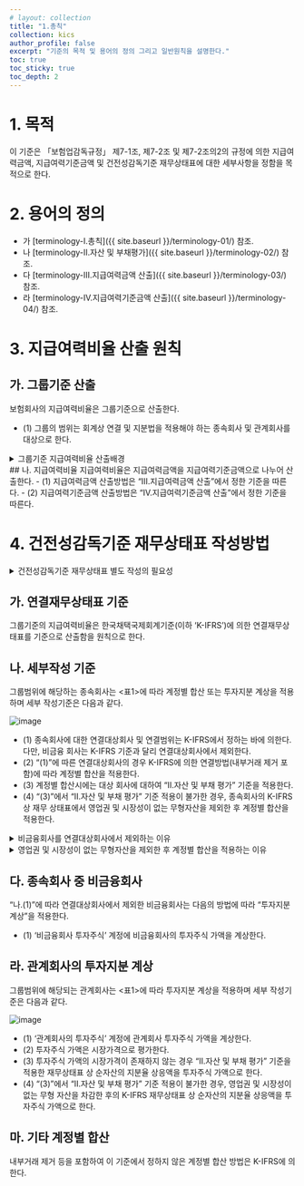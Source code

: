 ```yaml
---
# layout: collection
title: "1.총칙"
collection: kics
author_profile: false
excerpt: "기준의 목적 및 용어의 정의 그리고 일반원칙을 설명한다."
toc: true
toc_sticky: true
toc_depth: 2
---
```

# 1. 목적
이 기준은 「보험업감독규정」 제7-1조, 제7-2조 및 제7-2조의2의 규정에 의한 지급여력금액, 지급여력기준금액 및 건전성감독기준 재무상태표에 대한 세부사항을 정함을 목적으로 한다.

# 2. 용어의 정의
- 가 [terminology-I.총칙]({{ site.baseurl }}/terminology-01/) 참조.
- 나 [terminology-II.자산 및 부채평가]({{ site.baseurl }}/terminology-02/) 참조.
- 다 [terminology-III.지급여력금액 산출]({{ site.baseurl }}/terminology-03/) 참조.
- 라 [terminology-IV.지급여력기준금액 산출]({{ site.baseurl }}/terminology-04/) 참조.

# 3. 지급여력비율 산출 원칙
## 가. 그룹기준 산출
보험회사의 지급여력비율은 그룹기준으로 산출한다.
- (1) 그룹의 범위는 회계상 연결 및 지분법을 적용해야 하는 종속회사 및 관계회사를 대상으로 한다.

<details>
  <summary> 그룹기준 지급여력비율 산출배경 </summary>
  <div markdown="1">

{% capture notice-1 %}
**< 그룹기준 지급여력비율 산출배경 >**  
’08년 글로벌 금융위기시 자회사 손실로 인해 파산한 대형 보험그룹인 AIG 사례를 계기로 국제적으로 그룹감독에 대한 관심이 증가하였음 (* AIG그룹의 자회사였던 AIGFP(투자은행)가 CDS(4,410억 달러) 등 고위험 자산에 투자하여 그룹 전체에 막대한 손실)  
이에 따라 IAIS는 ’11.9월 공표한 보험핵심원칙(ICP)에서 보험회사의 자본적정성을 그룹 기준으로 평가하도록 기준을 마련하였으며, IMF 및 World Bank의 「금융부문평가프로그램 (FSAP)」에서도 그룹기준 지급여력제도를 중요 평가항목으로 선정하고 있음.  
금융감독원은 국제기준에 부합하면서 지급여력비율을 보다 정교하게 측정하기 위해 연결 RBC제도를 도입(’15년)하였으며, 이와 연계하여 시가평가 기반의 지급여력제도(K-ICS)도 그룹 기준으로 산출
{% endcapture %}

<div class="notice">
  {{ notice-1 | markdownify }}
</div>

</div>
</details>
## 나. 지급여력비율
지급여력비율은 지급여력금액을 지급여력기준금액으로 나누어 산출한다.
- (1) 지급여력금액 산출방법은 “III.지급여력금액 산출”에서 정한 기준을 따른다.
- (2) 지급여력기준금액 산출방법은 “IV.지급여력기준금액 산출”에서 정한 기준을 따른다.

# 4. 건전성감독기준 재무상태표 작성방법

<details>
  <summary> 건전성감독기준 재무상태표 별도 작성의 필요성 </summary>
  <div markdown="2">

  {% capture notice-2 %}
**< 건전성감독기준 재무상태표 별도 작성의 필요성 >**

총 재무상태표 방식, total balance sheet approach  
- : 자산, 부채, 그리고 가용자본, 요구 자본 간의 상호 의존성을 고려하여 노출된 위험을 평가하는 방식
- ICS는 보험핵심원칙(Insurance Core Principles)에서 총 재무상태표 방식(total balance sheet approach)을 정의함(ICP 17.1)
- 재무상태표에 영향을 미칠 수 있는 요소(계리적·경제적 가정 등)를 식별한 후 자산 및 부채가 서로 미치는 영향을 고려한 재무상태표를 작성하여 가용자본(≒순자산)을 산출 하고, 이러한 요소의 변화에 따른 재무상태표의 변동(즉, 순자산가치 변화)으로 요구자본을 산출함으로써 지급여력비율을 평가하는 종합적인 재무상태 인식 개념을 의미  

총 재무상태표 방식을 적용하여 지급여력비율을 측정하기 위해서는 보험감독회계기준 재무 상태표와 별도로 건전성감독기준 재무상태표를 작성할 필요
- 국제보험회계기준은 자산(IFRS9) 및 부채(IFRS17) 각각의 평가에 초점을 맞추고 있어 자산과 부채 간 상호연관성이 충분하게 고려되지 않지만,
- K-ICS는 총 재무상태표 방식 채택에 따라 자산과 부채가 서로 미치는 영향이 종합적으로 고려되므로 일관된 기준으로 평가 가능
  {% endcapture %}

  <div class="notice">
    {{ notice-2 | markdownify }}
  </div>

  </div>
</details>

## 가. 연결재무상태표 기준
그룹기준의 지급여력비율은 한국채택국제회계기준(이하 ‘K-IFRS’)에 의한 연결재무상태표를 기준으로 산출함을 원칙으로 한다.
## 나. 세부작성 기준
그룹범위에 해당하는 종속회사는 <표1>에 따라 계정별 합산 또는 투자지분 계상을 적용 하며 세부 작성기준은 다음과 같다.

![image](https://user-images.githubusercontent.com/67420397/234369741-87ec29bd-384a-4241-9b20-c8dc18757307.png)

- (1) 종속회사에 대한 연결대상회사 및 연결범위는 K-IFRS에서 정하는 바에 의한다. 다만, 비금융 회사는 K-IFRS 기준과 달리 연결대상회사에서 제외한다.
- (2) “(1)”에 따른 연결대상회사의 경우 K-IFRS에 의한 연결방법(내부거래 제거 포함)에 따라 계정별 합산을 적용한다.
- (3) 계정별 합산시에는 대상 회사에 대하여 “II.자산 및 부채 평가” 기준을 적용한다.
- (4) “(3)”에서 “II.자산 및 부채 평가” 기준 적용이 불가한 경우, 종속회사의 K-IFRS 상 재무 상태표에서 영업권 및 시장성이 없는 무형자산을 제외한 후 계정별 합산을 적용한다.

<details>
  <summary> 비금융회사를 연결대상회사에서 제외하는 이유 </summary>
  <div markdown="1">

  {% capture notice-3 %}
**< 비금융회사를 연결대상회사에서 제외하는 이유 >**  
비금융 종속회사(금융회사(보험회사 포함) 및 보험업 관련회사를 제외한 기타 회사)는 금융회사와 리스크의 속성이 상이하므로 계정별로 리스크를 합산하여 산출하는 것이 적정하지 않다고 판단
- 비금융 종속회사 투자의 경우 일반적인 지분투자와 리스크 속성이 유사하므로 요구자본 측정을 위한 연결 재무상태표에 투자지분으로 계상한 후 노출된 리스크(주식위험, 외환 위험, 자산집중위험)를 측정  

※ (ICS) K-ICS와 동일하게 비금융 종속회사에 대해 회계기준과 별개로 투자지분으로 계상 (연결제외)하고 주식리스크 등 관련 리스크 산출
  {% endcapture %}

  <div class="notice">
    {{ notice-3 | markdownify }}
  </div>

  </div>
</details>  


<details>
  <summary> 영업권 및 시장성이 없는 무형자산을 제외한 후 계정별 합산을 적용하는 이유 </summary>
  <div markdown="1">

 건전성감독기준 재무상태표(PAP B/S)에서는 영업권 및 시장성이 없는 무형자산의 공정 가치를 0으로 평가하므로 종속회사에 대해 K-IFRS 상 재무상태표를 사용하더라도 영업권 및 시장성이 없는 무형자산은 제외한 후 합산
{: .notice}
  </div>

  </div>
</details>


## 다. 종속회사 중 비금융회사
“나.(1)”에 따라 연결대상회사에서 제외한 비금융회사는 다음의 방법에 따라 “투자지분 계상”을 적용한다.
- (1) ‘비금융회사 투자주식’ 계정에 비금융회사의 투자주식 가액을 계상한다.

## 라. 관계회사의 투자지분 계상
그룹범위에 해당되는 관계회사는 <표1>에 따라 투자지분 계상을 적용하며 세부 작성기준은 다음과 같다.

![image](https://user-images.githubusercontent.com/67420397/234369741-87ec29bd-384a-4241-9b20-c8dc18757307.png)

- (1) ‘관계회사의 투자주식’ 계정에 관계회사 투자주식 가액을 계상한다.
- (2) 투자주식 가액은 시장가격으로 평가한다.
- (3) 투자주식 가액의 시장가격이 존재하지 않는 경우 “II.자산 및 부채 평가” 기준을 적용한 재무상태표 상 순자산의 지분율 상응액을 투자주식 가액으로 한다.
- (4) “(3)”에서 “II.자산 및 부채 평가” 기준 적용이 불가한 경우, 영업권 및 시장성이 없는 무형 자산을 차감한 후의 K-IFRS 재무상태표 상 순자산의 지분율 상응액을 투자주식 가액으로 한다.

## 마. 기타 계정별 합산
내부거래 제거 등을 포함하여 이 기준에서 정하지 않은 계정별 합산 방법은 K-IFRS에 의한다.
